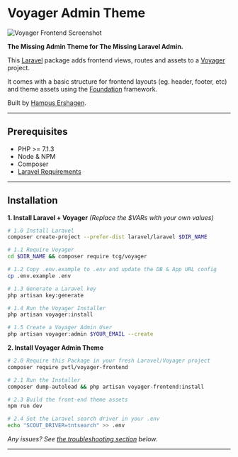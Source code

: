 # Voyager Admin Theme

![Voyager Frontend Screenshot](/readme-intro.jpg)

__The Missing Admin Theme for The Missing Laravel Admin.__

This [Laravel](https://laravel.com/) package adds frontend views, routes and assets to a [Voyager](https://laravelvoyager.com/) project.

It comes with a basic structure for frontend layouts (eg. header, footer, etc) and theme assets using the [Foundation](https://foundation.zurb.com) framework.

Built by [Hampus Ershagen](https://webient.se/).

---

## Prerequisites

- PHP >= 7.1.3
- Node & NPM
- Composer
- [Laravel Requirements](https://laravel.com/docs/installation)

---

## Installation

__1. Install Laravel + Voyager__
_(Replace the $VARs with your own values)_

```bash
# 1.0 Install Laravel
composer create-project --prefer-dist laravel/laravel $DIR_NAME

# 1.1 Require Voyager
cd $DIR_NAME && composer require tcg/voyager

# 1.2 Copy .env.example to .env and update the DB & App URL config
cp .env.example .env

# 1.3 Generate a Laravel key
php artisan key:generate

# 1.4 Run the Voyager Installer
php artisan voyager:install

# 1.5 Create a Voyager Admin User
php artisan voyager:admin $YOUR_EMAIL --create
```

__2. Install Voyager Admin Theme__

```bash
# 2.0 Require this Package in your fresh Laravel/Voyager project
composer require pvtl/voyager-frontend

# 2.1 Run the Installer
composer dump-autoload && php artisan voyager-frontend:install

# 2.3 Build the front-end theme assets
npm run dev

# 2.4 Set the Laravel search driver in your .env
echo "SCOUT_DRIVER=tntsearch" >> .env
```

_Any issues? See [the troubleshooting section](#toubleshooting) below._

---
